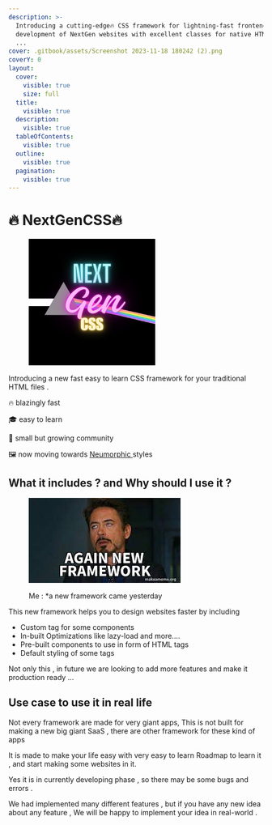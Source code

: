 ```yaml
---
description: >-
  Introducing a cutting-edge🔥 CSS framework for lightning-fast frontend
  development of NextGen websites with excellent classes for native HTML tags
  ...
cover: .gitbook/assets/Screenshot 2023-11-18 180242 (2).png
coverY: 0
layout:
  cover:
    visible: true
    size: full
  title:
    visible: true
  description:
    visible: true
  tableOfContents:
    visible: true
  outline:
    visible: true
  pagination:
    visible: true
---
```


# 🔥 NextGenCSS🔥

<figure><img src=".gitbook/assets/logo.png" alt="NEXT GE CSS 🔥" width="250"><figcaption></figcaption></figure>

Introducing a new fast easy to learn CSS framework for your traditional HTML files .

🔥  blazingly fast

🎓 easy to learn

🤝 small but growing community&#x20;

🖼 now moving towards [Neumorphic ](https://en.wikipedia.org/wiki/Neumorphism)styles



## What it includes ? and Why should I use it ?

<figure><img src=".gitbook/assets/img1.jpg" alt=""><figcaption><p>Me : *a new framework came yesterday</p></figcaption></figure>

This new framework helps you to design websites faster by including&#x20;

* Custom tag for some components&#x20;
* In-built Optimizations like lazy-load and more....
* Pre-built components to use in form of HTML tags
* Default styling of some tags

Not only this , in future we are looking to add more features and make it production ready ...



## Use case to use it in real life

Not every framework are made for very giant apps, This is not built for making a new big giant SaaS , there are other framework for these kind of apps

It is made to make your life easy with very easy to learn Roadmap to learn it , and start making some websites in it.

Yes it is in currently developing phase , so there may be some bugs and errors .

We had implemented many different features , but if you have any new idea about any feature , We will be happy to implement your idea in real-world .&#x20;
